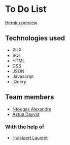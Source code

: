 # To Do List

[Heroku preview](https://todolist-ntougas-alexandre.herokuapp.com/)

## Technologies used

- PHP
- SQL
- HTML
- CSS
- JSON
- Javascript
- jQuery

## Team members

- [Ntougas Alexandre](https://github.com/alexandrentougas)
- [Astua Dayvid](https://github.com/DayvidAstua)

### With the help of

- [Hulstaert Laurent](https://github.com/laurenthu)
